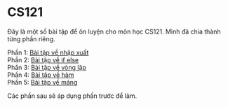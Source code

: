 # CS121
Đây là một số bài tập để ôn luyện cho môn học CS121. Mình đã chia thành từng phần riêng.  

Phần 1: [Bài tập về nhập xuất](https://github.com/minh231099/CS121/blob/master/Baitap/nhapxuat.md)  
Phần 2: [Bài tập về if else](https://github.com/minh231099/CS121/blob/master/Baitap/if_else.md)  
Phần 3: [Bài tập về vòng lặp](https://github.com/minh231099/CS121/blob/master/Baitap/loop.md)  
Phần 4: [Bài tập về hàm](https://github.com/minh231099/CS121/blob/master/Baitap/function.md)  
Phần 5: [Bài tập về mảng](https://github.com/minh231099/CS121/blob/master/Baitap/Array.md)  
  
Các phần sau sẽ áp dụng phần trước để làm.  
